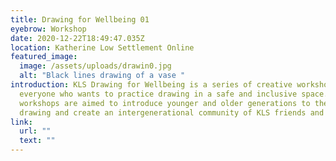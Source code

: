 ```yaml
---
title: Drawing for Wellbeing 01
eyebrow: Workshop
date: 2020-12-22T18:49:47.035Z
location: Katherine Low Settlement Online
featured_image:
  image: /assets/uploads/drawin0.jpg
  alt: "Black lines drawing of a vase "
introduction: KLS Drawing for Wellbeing is a series of creative workshops for
  everyone who wants to practice drawing in a safe and inclusive space. The
  workshops are aimed to introduce younger and older generations to the art of
  drawing and create an intergenerational community of KLS friends and artists.
link:
  url: ""
  text: ""
---
```

